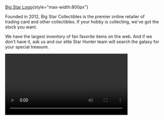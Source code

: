 

[Big Star Logo](images/logo_bigstar.svg){style="max-width:800px"}

Founded in 2012, Big Star Collectibles is the premier online retailer of trading card and other collectibles. If your hobby is collecting, we've got the stock you want.

We have the largest inventory of fan favorite items on the web. And if we don't have it, ask us and our elite Star Hunter team will search the galaxy for your special treasure.

<div class="ratio ratio-1x1" style="max-width:800px">
<video  width="400px" height="auto" controls>
  <source src="/images/video.mp4" type="video/mp4">
  Your browser does not support the video tag.
</video>
</div>